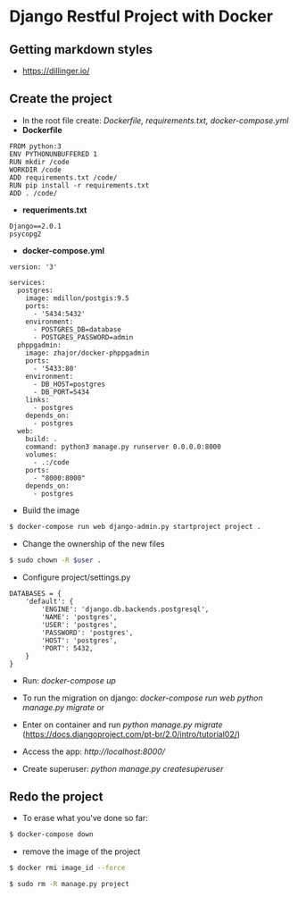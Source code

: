 # Django Restful Project with Docker

## Getting markdown styles
- https://dillinger.io/

## Create the project
- In the root file create: *Dockerfile, requirements.txt, docker-compose.yml*
- **Dockerfile**
```
FROM python:3
ENV PYTHONUNBUFFERED 1
RUN mkdir /code
WORKDIR /code
ADD requirements.txt /code/
RUN pip install -r requirements.txt
ADD . /code/
```
- **requeriments.txt**
```
Django==2.0.1
psycopg2
```
- **docker-compose.yml**
```
version: '3'

services:
  postgres:
    image: mdillon/postgis:9.5
    ports:
      - '5434:5432'
    environment:
      - POSTGRES_DB=database
      - POSTGRES_PASSWORD=admin
  phppgadmin:
    image: zhajor/docker-phppgadmin
    ports:
      - '5433:80'
    environment:
      - DB_HOST=postgres
      - DB_PORT=5434
    links:
      - postgres
    depends_on:
      - postgres
  web:
    build: .
    command: python3 manage.py runserver 0.0.0.0:8000
    volumes:
      - .:/code
    ports:
      - "8000:8000"
    depends_on:
      - postgres
```
* Build the image
```sh
$ docker-compose run web django-admin.py startproject project .
```

* Change the ownership of the new files
```sh
$ sudo chown -R $user .
```

* Configure project/settings.py
```
DATABASES = {
    'default': {
        'ENGINE': 'django.db.backends.postgresql',
        'NAME': 'postgres',
        'USER': 'postgres',
        'PASSWORD': 'postgres',
        'HOST': 'postgres',
        'PORT': 5432,
    }
}
```

* Run: *docker-compose up*

* To run the migration on django: *docker-compose run web python manage.py migrate*
or
* Enter on container and run *python manage.py migrate* (https://docs.djangoproject.com/pt-br/2.0/intro/tutorial02/)

* Access the app: *http://localhost:8000/*

* Create superuser: *python manage.py createsuperuser*

## Redo the project
- To erase what you've done so far:
```sh
$ docker-compose down
```

- remove the image of the project
```sh
$ docker rmi image_id --force

$ sudo rm -R manage.py project
```